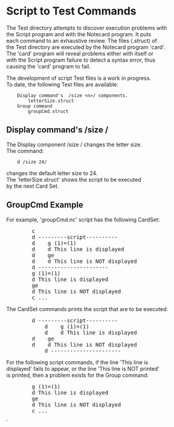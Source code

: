 <h1>Script to Test Commands</h1>

<p>The Test directory attempts to discover execution problems with <br />
the Script program and with the Notecard program. It puts <br />
each command to an exhaustive review.  The files (.struct) of <br />
the Test directory are executed by the Notecard program 'card'. <br />
The 'card' program will reveal problems either with itself or <br />
with the Script program failure to detect a syntax error, thus <br />
causing the 'card' program to fail.  </p>

<p>The development of script Test files is a work in progress. <br />
To date, the following Test files are available:  </p>

<pre><code>    Display command's  /size &lt;n&gt;/ components.
        letterSize.struct
    Group command
        groupCmd.struct
</code></pre>

<h2>Display command's /size <n>/  </h2>

<p>The Display component /size <n>/ changes the letter size. <br />
The command:  </p>

<pre><code>    d /size 24/
</code></pre>

<p>changes the default letter size to 24. <br />
The 'letterSize.struct' shows the script to be executed <br />
by the next Card Set.   </p>

<h2>GroupCmd Example</h2>

<p>For example, 'groupCmd.nc' script has the following CardSet: </p>

<pre>
        c
        d ---------script----------
        d    g (1)=(1)
        d    d This line is displayed
        d    ge
        d    d This line is NOT displayed
        d ----------------------
        g (1)=(1)
        d This line is displayed
        ge
        d This line is NOT displayed
        c ...
</pre>

<p>The CardSet commands prints the script that are to be executed: </p>

<pre>
        d ---------script----------
            d    g (1)=(1)
            d    d This line is displayed
        d    ge
        d    d This line is NOT displayed
            d ----------------------
</pre>

<p>For the following script commands, if the line 'This line is <br />
displayed' fails to appear, or the line 'This line is NOT printed' <br />
is printed, then a problem exists for the Group command:  </p>

<pre>
        g (1)=(1)
        d This line is displayed
        ge
        d This line is NOT displayed
        c ...
</pre>

<p>`</p>
